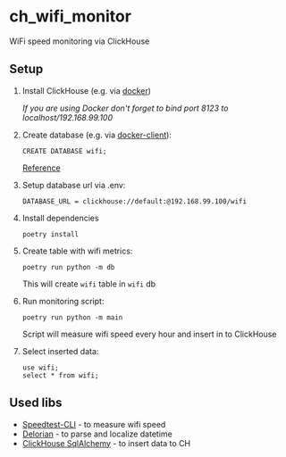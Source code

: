 # ch_wifi_monitor

WiFi speed monitoring via ClickHouse

## Setup

1. Install ClickHouse (e.g. via [docker](https://hub.docker.com/r/yandex/clickhouse-server))

    *If you are using Docker don't forget to bind port 8123 to localhost/192.168.99.100*

2. Create database (e.g. via [docker-client](https://hub.docker.com/r/yandex/clickhouse-server#connect-to-it-from-a-native-client)):

    ```
    CREATE DATABASE wifi;
    ``` 

    [Reference](https://clickhouse.yandex/docs/en/query_language/create/#create-database)
    
3. Setup database url via .env:

    ```
    DATABASE_URL = clickhouse://default:@192.168.99.100/wifi
    ```
   
4. Install dependencies

    ```
    poetry install
    ```
 
  
5. Create table with wifi metrics:

    ```
    poetry run python -m db
    ```
    
    This will create `wifi` table in `wifi` db
    
6. Run monitoring script:

    ```
    poetry run python -m main
    ```
    
    Script will measure wifi speed every hour and insert in to ClickHouse

7. Select inserted data:

    ```
    use wifi;
    select * from wifi;
    ```

    
## Used libs 

- [Speedtest-CLI](https://github.com/sivel/speedtest-cli) - to measure wifi speed
- [Delorian](https://github.com/myusuf3/delorean/) - to parse and localize datetime
- [ClickHouse SqlAlchemy](https://github.com/xzkostyan/clickhouse-sqlalchemy) - to insert data to CH
